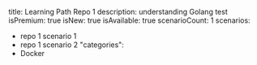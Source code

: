 title: Learning Path Repo 1
description: understanding Golang test
isPremium: true
isNew: true
isAvailable: true
scenarioCount: 1
scenarios:
  - repo 1 scenario 1
  - repo 1 scenario 2
"categories":
  - Docker
